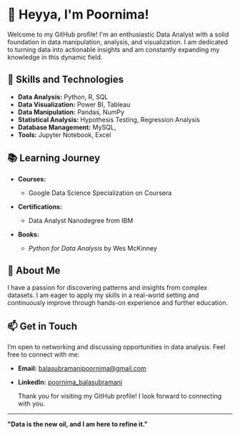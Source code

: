 # 👋 Heyya, I'm Poornima!

Welcome to my GitHub profile! I'm an enthusiastic Data Analyst with a solid foundation in data manipulation, analysis, and visualization. I am dedicated to turning data into actionable insights and am constantly expanding my knowledge in this dynamic field.

## 🧠 Skills and Technologies

- **Data Analysis:** Python, R, SQL
- **Data Visualization:** Power BI, Tableau
- **Data Manipulation:** Pandas, NumPy
- **Statistical Analysis:** Hypothesis Testing, Regression Analysis
- **Database Management:** MySQL, 
- **Tools:** Jupyter Notebook, Excel

## 📚 Learning Journey

- **Courses:**
  - Google Data Science Specialization on Coursera
 
- **Certifications:**
  - Data Analyst Nanodegree from IBM
- **Books:**
  - *Python for Data Analysis* by Wes McKinney

## 💼 About Me

I have a passion for discovering patterns and insights from complex datasets. I am eager to apply my skills in a real-world setting and continuously improve through hands-on experience and further education. 

## 📫 Get in Touch

I’m open to networking and discussing opportunities in data analysis. Feel free to connect with me:

- **Email:** [balasubramanipoornima@gmail.com](mailto.balasubramanipoornima@gmail.com)
- **LinkedIn:** [poornima_balasubramani](https://www.linkedin.com/in/poornima-balasubramani-7a44b2212/)

  Thank you for visiting my GitHub profile! I look forward to connecting with you.

---

**"Data is the new oil, and I am here to refine it."**

